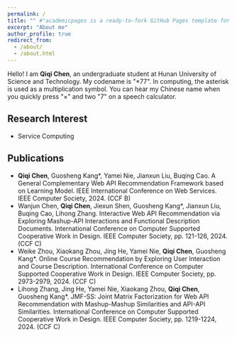 ```yaml
---
permalink: /
title: "" #"academicpages is a ready-to-fork GitHub Pages template for academic personal websites"
excerpt: "About me"
author_profile: true
redirect_from: 
  - /about/
  - /about.html
---
```

Hello! I am **Qiqi Chen**, an undergraduate student at Hunan University of Science and Technology. My codename is "*77". In computing, the asterisk is used as a multiplication symbol. You can hear my Chinese name when you quickly press "×" and two "7" on a speech calculator.

## Research Interest

* Service Computing

## Publications

- **Qiqi Chen**, Guosheng Kang*, Yamei Nie, Jianxun Liu, Buqing Cao. A General Complementary Web API Recommendation Framework based on Learning Model. IEEE International Conference on Web Services. IEEE Computer Society, 2024. (CCF B)
- Wanjun Chen, **Qiqi Chen**, Jiexun Shen, Guosheng Kang*, Jianxun Liu, Buqing Cao, Lihong Zhang. Interactive Web API Recommendation via Exploring Mashup-API Interactions and Functional Description Documents. International Conference on Computer Supported Cooperative Work in Design. IEEE Computer Society, pp. 121-126, 2024. (CCF C)
- Weike Zhou, Xiaokang Zhou, Jing He, Yamei Nie, **Qiqi Chen**, Guosheng Kang*. Online Course Recommendation by Exploring User Interaction and Course Description. International Conference on Computer Supported Cooperative Work in Design. IEEE Computer Society, pp. 2973-2979, 2024. (CCF C)
- Lihong Zhang, Jing He, Yamei Nie, Xiaokang Zhou, **Qiqi Chen**, Guosheng Kang*. JMF-SS: Joint Matrix Factorization for Web API Recommendation with Mashup-Mashup Similarities and API-API Similarities. International Conference on Computer Supported Cooperative Work in Design. IEEE Computer Society, pp. 1219-1224, 2024. (CCF C)
